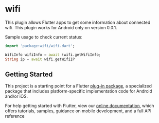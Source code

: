 # wifi

This plugin allows Flutter apps to get some information about connected wifi.
This plugin works for Android only on version 0.0.1.

Sample usage to check current status:

```dart
import 'package:wifi/wifi.dart';

WifiInfo wifiInfo = await (wifi.getWifiInfo;
String ip = await wifi.getWifiIP
```
## Getting Started

This project is a starting point for a Flutter
[plug-in package](https://flutter.io/developing-packages/),
a specialized package that includes platform-specific implementation code for
Android and/or iOS.

For help getting started with Flutter, view our 
[online documentation](https://flutter.io/docs), which offers tutorials, 
samples, guidance on mobile development, and a full API reference
